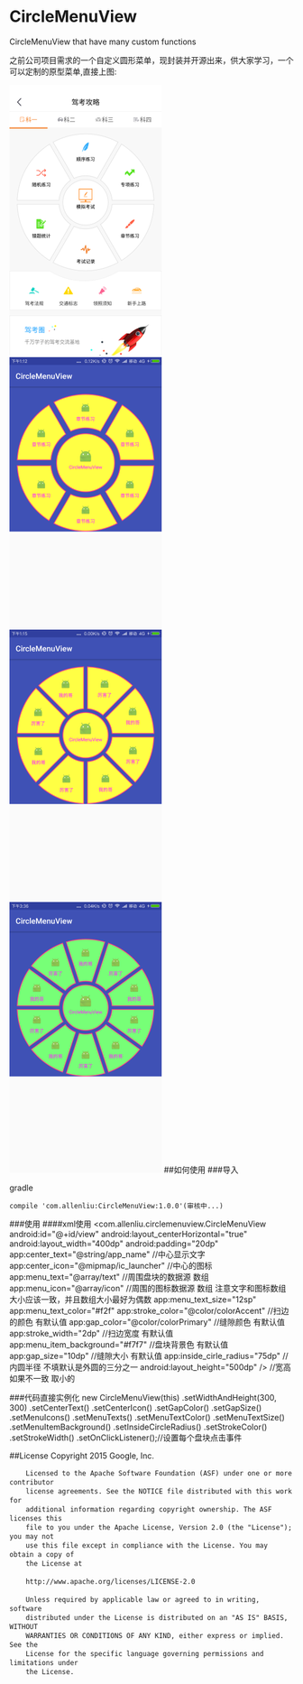 # CircleMenuView
CircleMenuView that have many custom functions

之前公司项目需求的一个自定义圆形菜单，现封装并开源出来，供大家学习，一个可以定制的原型菜单,直接上图:

![](https://github.com/AlexLiuSheng/CircleMenuView/blob/master/img/Screenshot_2016-09-29-10-26-15-762.png)
![](https://github.com/AlexLiuSheng/CircleMenuView/blob/master/img/Screenshot_2016-09-29-13-12-57-427_com.allenliu.c.png)
![](https://github.com/AlexLiuSheng/CircleMenuView/blob/master/img/Screenshot_2016-09-29-13-15-10-260_com.allenliu.c.png)
![](https://github.com/AlexLiuSheng/CircleMenuView/blob/master/img/Screenshot_2016-09-29-15-36-22-379_com.allenliu.c.png)
##如何使用
###导入

gradle 

    compile 'com.allenliu:CircleMenuView:1.0.0'(审核中...)

###使用
####xml使用
        <com.allenliu.circlemenuview.CircleMenuView
        android:id="@+id/view"
        android:layout_centerHorizontal="true"
        android:layout_width="400dp"
        android:padding="20dp"
        app:center_text="@string/app_name"  //中心显示文字
        app:center_icon="@mipmap/ic_launcher" //中心的图标
        app:menu_text="@array/text"   //周围盘块的数据源 数组
        app:menu_icon="@array/icon"   //周围的图标数据源 数组 注意文字和图标数组大小应该一致，并且数组大小最好为偶数
        app:menu_text_size="12sp"     
        app:menu_text_color="#f2f"
        app:stroke_color="@color/colorAccent"  //扫边的颜色 有默认值
        app:gap_color="@color/colorPrimary"    //缝隙颜色  有默认值
        app:stroke_width="2dp"                 //扫边宽度 有默认值
        app:menu_item_background="#f7f7"       //盘块背景色 有默认值
        app:gap_size="10dp"                   //缝隙大小  有默认值
        app:inside_cirle_radius="75dp"       //内圆半径 不填默认是外圆的三分之一
        android:layout_height="500dp" />    //宽高如果不一致 取小的
        
###代码直接实例化
         new CircleMenuView(this)
                .setWidthAndHeight(300, 300)
                .setCenterText()
                .setCenterIcon()
                .setGapColor()
                .setGapSize()
                .setMenuIcons()
                .setMenuTexts()
                .setMenuTextColor()
                .setMenuTextSize()
                .setMenuItemBackground()
                .setInsideCircleRadius()
                .setStrokeColor()
                .setStrokeWidth()
                .setOnClickListener();//设置每个盘块点击事件
                
##License
        Copyright 2015 Google, Inc.

        Licensed to the Apache Software Foundation (ASF) under one or more contributor
        license agreements. See the NOTICE file distributed with this work for
        additional information regarding copyright ownership. The ASF licenses this
        file to you under the Apache License, Version 2.0 (the "License"); you may not
        use this file except in compliance with the License. You may obtain a copy of
        the License at

        http://www.apache.org/licenses/LICENSE-2.0

        Unless required by applicable law or agreed to in writing, software
        distributed under the License is distributed on an "AS IS" BASIS, WITHOUT
        WARRANTIES OR CONDITIONS OF ANY KIND, either express or implied. See the
        License for the specific language governing permissions and limitations under
        the License.
